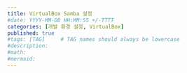 ```yaml
---
title: VirtualBox Samba 설정
#date: YYYY-MM-DD HH:MM:SS +/-TTTT
categories: [개발 환경 설정, VirtualBox]
published: true
#tags: [TAG]     # TAG names should always be lowercase
#description: 
#math: 
#mermaid: 
---
```


